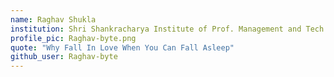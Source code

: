 ```yaml
---
name: Raghav Shukla
institution: Shri Shankracharya Institute of Prof. Management and Tech.
profile_pic: Raghav-byte.png
quote: "Why Fall In Love When You Can Fall Asleep"
github_user: Raghav-byte
---
```

